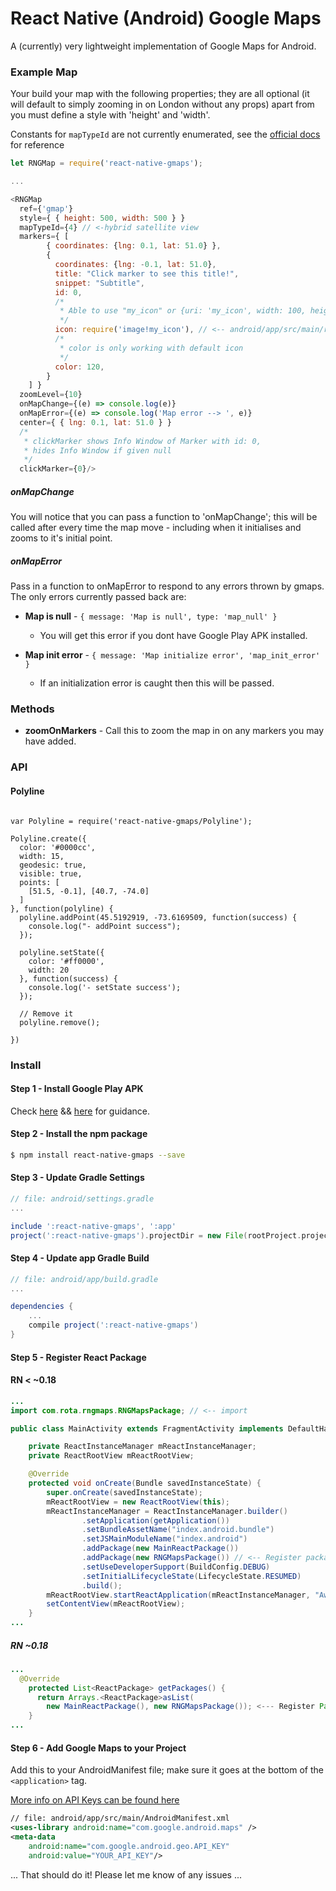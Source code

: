 # React Native (Android) Google Maps

A (currently) very lightweight implementation of Google Maps for Android.

### Example Map

Your build your map with the following properties; they are all optional (it will default to simply zooming in on London without any props) apart from you must define a style with 'height' and 'width'.

Constants for `mapTypeId` are not currently enumerated, see the [official docs](https://developers.google.com/android/reference/com/google/android/gms/maps/GoogleMap.html#MAP_TYPE_HYBRID) for reference

``` js
let RNGMap = require('react-native-gmaps');

...

<RNGMap
  ref={'gmap'}
  style={ { height: 500, width: 500 } }
  mapTypeId={4} // <-hybrid satellite view
  markers={ [
        { coordinates: {lng: 0.1, lat: 51.0} },
        {
          coordinates: {lng: -0.1, lat: 51.0},
          title: "Click marker to see this title!",
          snippet: "Subtitle",
          id: 0,
          /*
           * Able to use "my_icon" or {uri: 'my_icon', width: 100, height: 100 } here as well
           */
          icon: require('image!my_icon'), // <-- android/app/src/main/res/drawable/my_icon.png
          /*
           * color is only working with default icon
           */
          color: 120,
        }
    ] }
  zoomLevel={10}
  onMapChange={(e) => console.log(e)}
  onMapError={(e) => console.log('Map error --> ', e)}
  center={ { lng: 0.1, lat: 51.0 } }
  /*
   * clickMarker shows Info Window of Marker with id: 0,
   * hides Info Window if given null
   */
  clickMarker={0}/>
```

##### onMapChange

You will notice that you can pass a function to 'onMapChange'; this will be called after every time the map move - including when it initialises and zooms to it's initial point.

##### onMapError

Pass in a function to onMapError to respond to any errors thrown by gmaps. The only errors currently passed back are:

- **Map is null** - `{ message: 'Map is null', type: 'map_null' }`
  - You will get this error if you dont have Google Play APK installed.

- **Map init error** - `{ message: 'Map initialize error', 'map_init_error' }`
  - If an initialization error is caught then this will be passed.

### Methods

- **zoomOnMarkers** - Call this to zoom the map in on any markers you may have added.

### API

#### Polyline

```

var Polyline = require('react-native-gmaps/Polyline');

Polyline.create({
  color: '#0000cc',
  width: 15,
  geodesic: true,
  visible: true,
  points: [
    [51.5, -0.1], [40.7, -74.0]
  ]
}, function(polyline) {
  polyline.addPoint(45.5192919, -73.6169509, function(success) {
    console.log("- addPoint success");
  });

  polyline.setState({
    color: '#ff0000',
    width: 20
  }, function(success) {
    console.log('- setState success');
  });

  // Remove it
  polyline.remove();

})
```

### Install

#### Step 1 - Install Google Play APK

Check [here](https://developers.google.com/android/guides/setup) && [here](http://stackoverflow.com/questions/20121883/how-to-install-google-play-services-in-a-genymotion-vm-with-no-drag-and-drop-su) for guidance.

#### Step 2 - Install the npm package
```sh
$ npm install react-native-gmaps --save
```

#### Step 3 - Update Gradle Settings

```gradle
// file: android/settings.gradle
...

include ':react-native-gmaps', ':app'
project(':react-native-gmaps').projectDir = new File(rootProject.projectDir, '../node_modules/react-native-gmaps/android/app')
```

#### Step 4 - Update app Gradle Build

```gradle
// file: android/app/build.gradle
...

dependencies {
    ...
    compile project(':react-native-gmaps')
}
```

#### Step 5 - Register React Package
#### RN < ~0.18
```java
...
import com.rota.rngmaps.RNGMapsPackage; // <-- import

public class MainActivity extends FragmentActivity implements DefaultHardwareBackBtnHandler {

    private ReactInstanceManager mReactInstanceManager;
    private ReactRootView mReactRootView;

    @Override
    protected void onCreate(Bundle savedInstanceState) {
        super.onCreate(savedInstanceState);
        mReactRootView = new ReactRootView(this);
        mReactInstanceManager = ReactInstanceManager.builder()
                .setApplication(getApplication())
                .setBundleAssetName("index.android.bundle")
                .setJSMainModuleName("index.android")
                .addPackage(new MainReactPackage())
                .addPackage(new RNGMapsPackage()) // <-- Register package here
                .setUseDeveloperSupport(BuildConfig.DEBUG)
                .setInitialLifecycleState(LifecycleState.RESUMED)
                .build();
        mReactRootView.startReactApplication(mReactInstanceManager, "AwesomeProject", null);
        setContentView(mReactRootView);
    }
...

```

##### RN ~0.18
```java
...
  @Override
    protected List<ReactPackage> getPackages() {
      return Arrays.<ReactPackage>asList(
        new MainReactPackage(), new RNGMapsPackage()); <--- Register Package here
    }
...
```
#### Step 6 - Add Google Maps to your Project

Add this to your AndroidManifest file; make sure it goes at the bottom of the `<application>` tag.

[More info on API Keys can be found here](https://developers.google.com/maps/documentation/android-api/signup?hl=en)

``` xml
// file: android/app/src/main/AndroidManifest.xml
<uses-library android:name="com.google.android.maps" />
<meta-data
    android:name="com.google.android.geo.API_KEY"
    android:value="YOUR_API_KEY"/>
```

... That should do it! Please let me know of any issues ...
